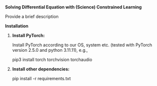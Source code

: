**Solving Differential Equation with (Science) Constrained Learning**

Provide a brief description

**Installation**

1. **Install PyTorch:** 
    
    Install PyTorch according to our OS, system etc. (tested with PyTorch version 2.5.0 and python 3.11.11), e.g.,

    pip3 install torch torchvision torchaudio

2. **Install other dependencies:**

   pip install -r requirements.txt